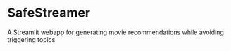 # SafeStreamer
A Streamlit webapp for generating movie recommendations while avoiding triggering topics
